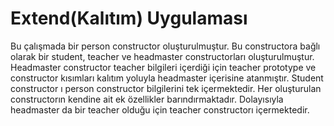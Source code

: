 <h1>Extend(Kalıtım) Uygulaması</h1>
Bu çalışmada bir person constructor oluşturulmuştur. Bu constructora bağlı olarak bir student, teacher ve headmaster constructorları oluşturulmuştur. Headmaster constructor teacher bilgileri içerdiği için teacher prototype ve constructor kısımları kalıtım yoluyla headmaster içerisine atanmıştır.  Student constructor ı person constructor bilgilerini tek içermektedir. Her oluşturulan constructorın kendine ait ek özellikler barındırmaktadır. Dolayısıyla headmaster da bir teacher olduğu için  teacher constructorı içermektedir.
